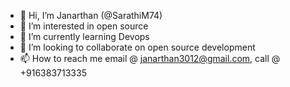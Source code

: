 - 👋 Hi, I’m Janarthan (@SarathiM74)
- 👀 I’m interested in open source 
- 🌱 I’m currently learning Devops
- 💞️ I’m looking to collaborate on open source development 
- 📫 How to reach me email @ janarthan3012@gmail.com, call @ +916383713335

<!---
SarathiM74/SarathiM74 is a ✨ special ✨ repository because its `README.md` (this file) appears on your GitHub profile.
You can click the Preview link to take a look at your changes.
--->
